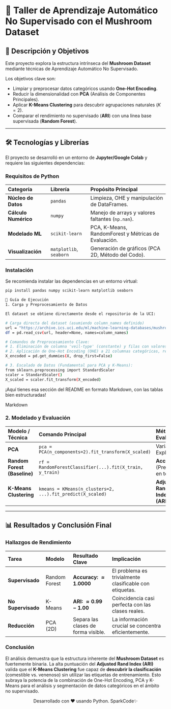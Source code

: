 # 🍄 Taller de Aprendizaje Automático No Supervisado con el Mushroom Dataset

## 🌟 Descripción y Objetivos

Este proyecto explora la estructura intrínseca del **Mushroom Dataset** mediante técnicas de Aprendizaje Automático No Supervisado.

Los objetivos clave son:

* Limpiar y preprocesar datos categóricos usando **One-Hot Encoding**.
* Reducir la dimensionalidad con **PCA** (Análisis de Componentes Principales).
* Aplicar **K-Means Clustering** para descubrir agrupaciones naturales ($K=2$).
* Comparar el rendimiento no supervisado (**ARI**) con una línea base supervisada (**Random Forest**).

---

## 🛠️ Tecnologías y Librerías

El proyecto se desarrolló en un entorno de **Jupyter/Google Colab** y requiere las siguientes dependencias:

### Requisitos de Python

| Categoría | Librería | Propósito Principal |
| :--- | :--- | :--- |
| **Núcleo de Datos** | `pandas` | Limpieza, OHE y manipulación de DataFrames. |
| **Cálculo Numérico** | `numpy` | Manejo de arrays y valores faltantes (`np.nan`). |
| **Modelado ML** | `scikit-learn` | PCA, K-Means, RandomForest y Métricas de Evaluación. |
| **Visualización** | `matplotlib`, `seaborn` | Generación de gráficos (PCA 2D, Método del Codo). |

### Instalación

Se recomienda instalar las dependencias en un entorno virtual:

```bash
pip install pandas numpy scikit-learn matplotlib seaborn

🚀 Guía de Ejecución
1. Carga y Preprocesamiento de Datos

El dataset se obtiene directamente desde el repositorio de la UCI:

# Carga directa del dataset (asumiendo column_names definido)
url = "https://archive.ics.uci.edu/ml/machine-learning-databases/mushroom/agaricus-lepiota.data"
df = pd.read_csv(url, header=None, names=column_names)

# Comandos de Preprocesamiento Clave:
# 1. Eliminación de columna 'veil-type' (constante) y filas con valores '?' en 'stalk-root'.
# 2. Aplicación de One-Hot Encoding (OHE) a 21 columnas categóricas, resultando en 96 features.
X_encoded = pd.get_dummies(X, drop_first=False) 

# 3. Escalado de Datos (Fundamental para PCA y K-Means):
from sklearn.preprocessing import StandardScaler
scaler = StandardScaler()
X_scaled = scaler.fit_transform(X_encoded)

```

¡Aquí tienes esa sección del README en formato Markdown, con las tablas bien estructuradas!

Markdown

### 2. Modelado y Evaluación

| Modelo / Técnica | Comando Principal | Métrica de Evaluación |
| :--- | :--- | :--- |
| **PCA** | `pca = PCA(n_components=2).fit_transform(X_scaled)` | Varianza Explicada. |
| **Random Forest (Baseline)** | `rf = RandomForestClassifier(...).fit(X_train, y_train)` | **Accuracy** (Precisión en test). |
| **K-Means Clustering** | `kmeans = KMeans(n_clusters=2, ...).fit_predict(X_scaled)` | **Adjusted Rand Index (ARI)**. |

---

## 📊 Resultados y Conclusión Final

### Hallazgos de Rendimiento

| Tarea | Modelo | Resultado Clave | Implicación |
| :--- | :--- | :--- | :--- |
| **Supervisado** | Random Forest | **Accuracy: $\approx 1.0000$** | El problema es trivialmente clasificable con etiquetas. |
| **No Supervisado** | K-Means | **ARI: $\approx 0.99 - 1.00$** | Coincidencia casi perfecta con las clases reales. |
| **Reducción** | PCA (2D) | Separa las clases de forma visible. | La información crucial se concentra eficientemente. |

### Conclusión

El análisis demuestra que la estructura inherente del **Mushroom Dataset** es fuertemente binaria. La alta puntuación del **Adjusted Rand Index (ARI)** valida que el **K-Means Clustering** fue capaz de **descubrir la clasificación** (comestible vs. venenoso) sin utilizar las etiquetas de entrenamiento. Esto subraya la potencia de la combinación de One-Hot Encoding, PCA y K-Means para el análisis y segmentación de datos categóricos en el ámbito no supervisado.

<p align="center">Desarrollado con ❤️ usando Python. SparkCode✨</p>
